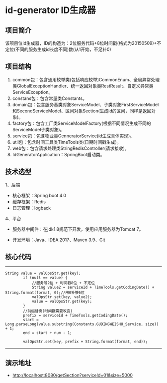 # id-generator ID生成器

## 项目简介

该项目位id生成器，ID的构造为：2位服务代码+8位时间戳(格式为20150509)+不定位(不同的服务生成id长度不同)数(从1开始，不足补0)

## 项目结构

1.	common包：包含通用枚举类(包括响应枚举)CommonEnum、全局异常处理类GlobalExceptionHandler、统一返回对象类RestResult、自定义异常类ServiceException。
2.	constans包：包含常量类Constants。
3.	domain包：包含服务基类对象ServiceModel、子类对象FirstServiceModel和SecondServiceModel、区间对象Section(生成id的区间，同样是返回对象)。
4.	factory包：包含工厂类ServiceModelFactory(根据不同情况生成不同的ServiceModel子类对象)。
5.	service包：包含物业类GenneratorService(id生成具体实现)。
6.	util包：包含时间工具类TimeTools类(日期时间戳生成)。
7.	web包：包含请求处理类StringRedisController(请求接收)。
8.	IdGeneratorApplication：SpringBoot启动类。

## 技术选型

1、后端

* 核心框架：Spring boot 4.0
* 缓存框架：Redis
* 日志管理：logback

4、平台

* 服务器中间件：在jdk1.8规范下开发，使用应用服务器为Tomcat 7。

* 开发环境：Java、IDEA 2017、Maven 3.9、Git

## 核心代码
----
    String value = valOpsStr.get(key);
            if (null == value) {
                //服务号2位 + 时间戳8位 + 不定位
                String value2 = serviceId + TimeTools.getCodingDate() + String.format(format, 0);//用0补够6位
                valOpsStr.set(key, value2);
                value = valOpsStr.get(key);
            }
            //前缀替换(时间戳需要改变)
            prefix = serviceId + TimeTools.getCodingDate();
            start = Long.parseLong(value.substring(Constants.GUDINGWEISHU_Service, size)) + 1;
            end = start + num - 1;

            valOpsStr.set(key, prefix + String.format(format, end));
----
## 演示地址

* <http://localhost:8080/getSection?serviceId=01&size=5000>
